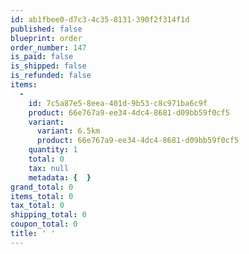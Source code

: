 ```yaml
---
id: ab1fbee0-d7c3-4c35-8131-390f2f314f1d
published: false
blueprint: order
order_number: 147
is_paid: false
is_shipped: false
is_refunded: false
items:
  -
    id: 7c5a87e5-8eea-401d-9b53-c8c971ba6c9f
    product: 66e767a9-ee34-4dc4-8681-d09bb59f0cf5
    variant:
      variant: 6.5km
      product: 66e767a9-ee34-4dc4-8681-d09bb59f0cf5
    quantity: 1
    total: 0
    tax: null
    metadata: {  }
grand_total: 0
items_total: 0
tax_total: 0
shipping_total: 0
coupon_total: 0
title: ' '
---
```

